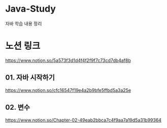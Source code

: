 # Java-Study
자바 학습 내용 정리
# 노션 링크
https://www.notion.so/5a573f3d1d4f4f2f9f7c73cd7db4af8b  

## 01. 자바 시작하기
https://www.notion.so/cfc16547f19e4a2b9bfe5ffbd5a3a25e  

## 02. 변수
https://www.notion.so/Chapter-02-49eab2bbca7c4f9aa7a19d5a31b99364
